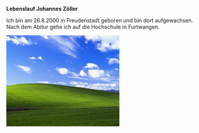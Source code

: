 **Lebenslauf Johannes Zöller**

Ich bin am 26.8.2000 in Freudenstadt geboren und bin dort aufgewachsen.
Nach dem Abitur gehe ich auf die Hochschule in Furtwangen.

![text](/Bild.png)
